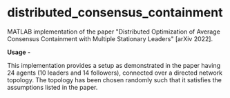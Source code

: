 # distributed_consensus_containment
MATLAB implementation of the paper "Distributed Optimization of Average Consensus Containment with Multiple Stationary Leaders" [arXiv 2022].

**Usage** -

This implementation provides a setup as demonstrated in the paper having 24 agents (10 leaders and 14 followers), connected over a directed network topology. The topology has been chosen randomly such that it satisfies the assumptions listed in the paper.

